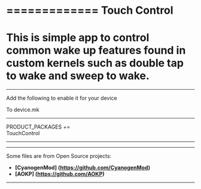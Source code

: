 =============
Touch Control
=====================================================================
This is simple app to control common wake up features found in custom 
kernels such as double tap to wake and sweep to wake.
=====================================================================
---

Add the following to enable it for your device

To device.mk

---

PRODUCT_PACKAGES += \
	TouchControl

---

---

Some files are from Open Source projects:

* **[CyanogenMod] (https://github.com/CyanogenMod)**
* **[AOKP] (https://github.com/AOKP)**

---
